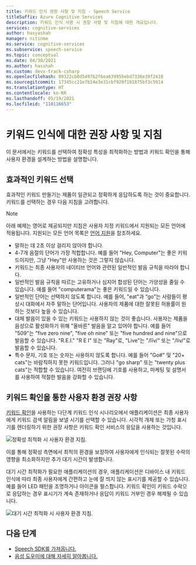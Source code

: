```yaml
---
title: 키워드 인식 권장 사항 및 지침 - Speech Service
titleSuffix: Azure Cognitive Services
description: 키워드 인식 사용 시 권장 사항 및 지침에 대한 개요입니다.
services: cognitive-services
author: hasyashah
manager: nitinme
ms.service: cognitive-services
ms.subservice: speech-service
ms.topic: conceptual
ms.date: 04/30/2021
ms.author: hasshah
ms.custom: devx-track-csharp
ms.openlocfilehash: 09322cb8d5497b2f6ea639955ebd7338e39f2418
ms.sourcegitcommit: 17345cc21e7b14e3e31cbf920f191875bf3c5914
ms.translationtype: HT
ms.contentlocale: ko-KR
ms.lasthandoff: 05/19/2021
ms.locfileid: "110116653"
---
```

# <a name="recommendations-and-guidelines-for-keyword-recognition"></a>키워드 인식에 대한 권장 사항 및 지침

이 문서에서는 키워드를 선택하여 정확성 특성을 최적화하는 방법과 키워드 확인을 통해 사용자 환경을 설계하는 방법을 설명합니다. 

## <a name="choosing-an-effective-keyword"></a>효과적인 키워드 선택

효과적인 키워드 만들기는 제품이 일관되고 정확하게 응답하도록 하는 것이 중요합니다. 키워드를 선택하는 경우 다음 지침을 고려합니다.

> [!NOTE]
> 아래 예제는 영어로 제공되지만 지침은 사용자 지정 키워드에서 지원되는 모든 언어에 적용됩니다. 지원되는 모든 언어 목록은 [언어 지원](language-support.md#custom-keyword-and-keyword-verification)을 참조하세요.

- 말하는 데 2초 이상 걸리지 않아야 합니다.
- 4-7개 음절의 단어가 가장 적합합니다. 예를 들어 "Hey, Computer"는 좋은 키워드이지만, 그냥 "Hey"만 사용하는 것은 그렇지 않습니다.
- 키워드는 최종 사용자의 네이티브 언어와 관련된 일반적인 발음 규칙을 따라야 합니다.
- 일반적인 발음 규칙을 따르는 고유하거나 심지어 합성된 단어는 가양성을 줄일 수 있습니다. 예를 들어 "computerama"는 좋은 키워드일 수 있습니다.
- 일반적인 단어는 선택하지 않도록 합니다. 예를 들어, "eat"과 “go”는 사람들이 평상시 대화에서 자주 말하는 단어입니다. 사용자의 제품에 대한 잘못된 허용률이 원하는 것보다 높을 수 있습니다.
- 대체 발음이 있을 수 있는 키워드는 사용하지 않는 것이 좋습니다. 사용자는 제품을 음성으로 활성화하기 위해 "올바른" 발음을 알고 있어야 합니다. 예를 들어 "509"는 "five zero nine", "five oh nine" 또는 "five hundred and nine"으로 발음할 수 있습니다. "R.E.I." "R E I" 또는 "Ray"로, "Live"는 "/līv/" 또는 "/liv/"로 발음할 수 있습니다.
- 특수 문자, 기호 또는 숫자는 사용하지 않도록 합니다. 예를 들어 "Go#" 및 "20+ cats"는 바람직하지 못한 키워드입니다. 그러나 "go sharp" 또는 "twenty plus cats"는 적합할 수 있습니다. 여전히 브랜딩에 기호를 사용하고, 마케팅 및 설명서를 사용하여 적절한 발음을 강화할 수 있습니다.


## <a name="user-experience-recommendations-with-keyword-verification"></a>키워드 확인을 통한 사용자 환경 권장 사항

[키워드 확인](keyword-recognition-overview.md#keyword-verification)을 사용하는 다단계 키워드 인식 시나리오에서 애플리케이션은 최종 사용자에게 키워드 검색 알림을 보낼 시기를 선택할 수 있습니다. 시각적 개체 또는 가청 표시기를 렌더링하기 위한 권장 사항은 키워드 확인 서비스의 응답을 사용하는 것입니다.

![정확성 최적화 시 사용자 환경 지침.](media/custom-keyword/keyword-verification-ux-accuracy.png)

이를 통해 정확성 측면에서 최적의 환경을 보장하여 사용자에게 인식되는 잘못된 수락의 영향을 최소화하지만 추가 대기 시간이 발생합니다.

대기 시간 최적화가 필요한 애플리케이션의 경우, 애플리케이션은 디바이스 내 키워드 인식에 따라 최종 사용자에게 간편하고 눈에 잘 띄지 않는 표시기를 제공할 수 있습니다. 예를 들어 LED 패턴을 조명하거나 아이콘을 펄스합니다. 키워드 확인이 키워드 수락으로 응답하는 경우 표시기가 계속 존재하거나 응답이 키워드 거부인 경우 해제될 수 있습니다.

![대기 시간 최적화 시 사용자 환경 지침.](media/custom-keyword/keyword-verification-ux-latency.png)

## <a name="next-steps"></a>다음 단계

* [Speech SDK를 가져옵니다.](speech-sdk.md)
* [음성 도우미에 대해 자세히 알아봅니다.](voice-assistants.md)
